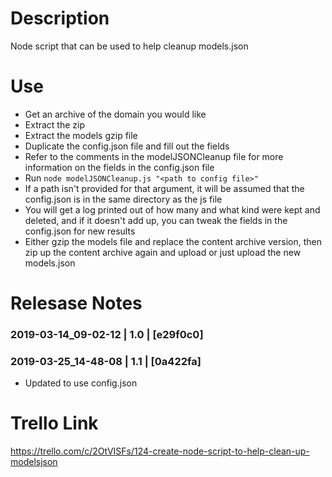 # Description

Node script that can be used to help cleanup models.json

# Use

- Get an archive of the domain you would like
- Extract the zip
- Extract the models gzip file
- Duplicate the config.json file and fill out the fields
- Refer to the comments in the modelJSONCleanup file for more information on the fields in the config.json file
- Run `node modelJSONCleanup.js "<path to config file>"`
- If a path isn't provided for that argument, it will be assumed that the config.json is in the same directory as the js file
- You will get a log printed out of how many and what kind were kept and deleted, and if it doesn't add up, you can tweak the fields in the config.json for new results
- Either gzip the models file and replace the content archive version, then zip up the content archive again and upload or just upload the new models.json

# Relesase Notes
### 2019-03-14_09-02-12 | 1.0 | [e29f0c0]

### 2019-03-25_14-48-08 | 1.1 | [0a422fa]
- Updated to use config.json

# Trello Link
https://trello.com/c/2OtVISFs/124-create-node-script-to-help-clean-up-modelsjson
